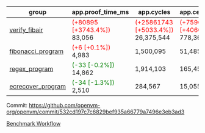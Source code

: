 | group | app.proof_time_ms | app.cycles | app.cells_used | leaf.proof_time_ms | leaf.cycles | leaf.cells_used |
| -- | -- | -- | -- | -- | -- | -- |
| [verify_fibair](https://github.com/openvm-org/openvm/blob/benchmark-results/benchmarks-pr/1328/verify_fibair-532cd197c7c6829bef935a66779a7496e3eb3ad3.md) |<span style='color: red'>(+80895 [+3743.4%])</span> 83,056 | <span style='color: red'>(+25861743 [+5033.4%])</span> 26,375,544 | <span style='color: red'>(+759651176 [+4060.0%])</span> 778,361,706 |- | - | - |
| [fibonacci_program](https://github.com/openvm-org/openvm/blob/benchmark-results/benchmarks-pr/1328/fibonacci-532cd197c7c6829bef935a66779a7496e3eb3ad3.md) |<span style='color: red'>(+6 [+0.1%])</span> 4,983 |  1,500,095 |  51,485,080 |- | - | - |
| [regex_program](https://github.com/openvm-org/openvm/blob/benchmark-results/benchmarks-pr/1328/regex-532cd197c7c6829bef935a66779a7496e3eb3ad3.md) |<span style='color: green'>(-33 [-0.2%])</span> 14,862 |  1,914,103 |  165,455,373 |- | - | - |
| [ecrecover_program](https://github.com/openvm-org/openvm/blob/benchmark-results/benchmarks-pr/1328/ecrecover-532cd197c7c6829bef935a66779a7496e3eb3ad3.md) |<span style='color: green'>(-34 [-1.3%])</span> 2,510 |  284,567 |  15,055,723 |- | - | - |


Commit: https://github.com/openvm-org/openvm/commit/532cd197c7c6829bef935a66779a7496e3eb3ad3

[Benchmark Workflow](https://github.com/openvm-org/openvm/actions/runs/13086169652)
